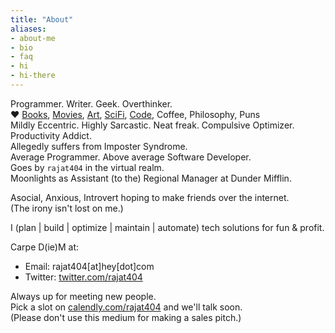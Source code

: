 ```yaml
---
title: "About"
aliases:
- about-me
- bio
- faq
- hi
- hi-there
---
```


Programmer. Writer. Geek. Overthinker. \
❤️ [Books](https://goodreads.com/rajat404), [Movies](https://letterboxd.com/rajat404/), [Art](https://twitter.com/i/lists/1319562633733836800), [SciFi](https://www.goodreads.com/review/list/9865591-rajat-goyal?ref=nav_mybooks&shelf=sci-fi), [Code](https://github.com/rajat404), Coffee, Philosophy, Puns \
Mildly Eccentric. Highly Sarcastic. Neat freak. Compulsive Optimizer. Productivity Addict. \
Allegedly suffers from Imposter Syndrome. \
Average Programmer. Above average Software Developer. \
Goes by `rajat404` in the virtual realm. \
Moonlights as Assistant (to the) Regional Manager at Dunder Mifflin.

Asocial, Anxious, Introvert hoping to make friends over the internet. \
(The irony isn't lost on me.)

I (plan | build | optimize | maintain | automate) tech solutions for fun & profit.

Carpe D(ie)M at:
- Email: rajat404[at]hey[dot]com
- Twitter: [twitter.com/rajat404](https://twitter.com/rajat404)

Always up for meeting new people. \
Pick a slot on [calendly.com/rajat404](https://calendly.com/rajat404) and we'll talk soon. \
(Please don't use this medium for making a sales pitch.)
